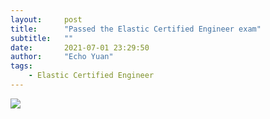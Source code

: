 ```yaml
---
layout:     post
title:      "Passed the Elastic Certified Engineer exam"
subtitle:   ""
date:       2021-07-01 23:29:50
author:     "Echo Yuan"
tags:
    - Elastic Certified Engineer
---
```


![](https://api.accredible.com/v1/frontend/credential_website_embed_image/certificate/34584573)
